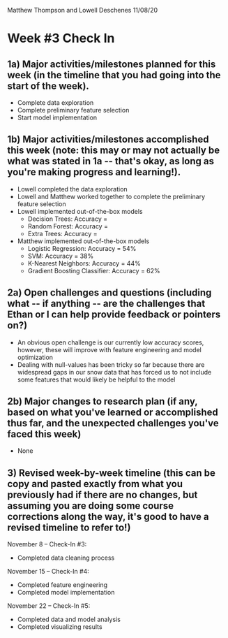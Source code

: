 Matthew Thompson and Lowell Deschenes
11/08/20

# Week #3 Check In

## 1a)  Major activities/milestones planned for this week (in the timeline that you had going into the start of the week).

* Complete data exploration
* Complete preliminary feature selection
* Start model implementation


## 1b)  Major activities/milestones accomplished this week (note: this may or may not actually be what was stated in 1a -- that's okay, as long as you're making progress and learning!).

* Lowell completed the data exploration
* Lowell and Matthew worked together to complete the preliminary feature selection
* Lowell implemented out-of-the-box models
  * Decision Trees: Accuracy =
  * Random Forest: Accuracy =
  * Extra Trees: Accuracy =
* Matthew implemented out-of-the-box models
  * Logistic Regression: Accuracy = 54%
  * SVM: Accuracy = 38%
  * K-Nearest Neighbors: Accuracy = 44%
  * Gradient Boosting Classifier: Accuracy = 62%


## 2a)  Open challenges and questions (including what -- if anything -- are the challenges that Ethan or I can help provide feedback or pointers on?)

* An obvious open challenge is our currently low accuracy scores, however, these will improve with feature engineering and model optimization
* Dealing with null-values has been tricky so far because there are widespread gaps in our snow data that has forced us to not include some features that would likely be helpful to the model


## 2b)  Major changes to research plan (if any, based on what you've learned or accomplished thus far, and the unexpected challenges you've faced this week)

* None


## 3) Revised week-by-week timeline (this can be copy and pasted exactly from what you previously had if there are no changes, but assuming you are doing some course corrections along the way, it's good to have a revised timeline to refer to!)

November 8 – Check-In #3:
* Completed data cleaning process

November 15 – Check-In #4:
* Completed feature engineering
* Completed model implementation

November 22 – Check-In #5:
* Completed data and model analysis
* Completed visualizing results
